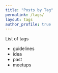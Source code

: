 ```yaml
---
title: "Posts by Tag"
permalink: /tags/
layout: tags
author_profile: true
---
```


List of tags
  - guidelines
  - idea
  - past
  - meetups